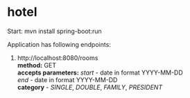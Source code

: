 # hotel
Start:  mvn install
        spring-boot:run
        
Application has following endpoints:</br>
1. <a>http://localhost:8080/rooms</a></br>
    **method:** GET</br>
    **accepts parameters:** _start_ - date in format YYYY-MM-DD</br>
    _end_ - date in format YYYY-MM-DD</br>
    **category** - _SINGLE_, _DOUBLE_, _FAMILY_, _PRESIDENT_
